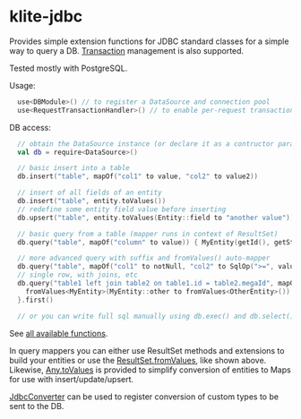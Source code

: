 # klite-jdbc

Provides simple extension functions for JDBC standard classes for a simple way to query a DB. [Transaction](src/Transaction.kt) management is also supported.

Tested mostly with PostgreSQL.

Usage:

```kotlin
  use<DBModule>() // to register a DataSource and connection pool
  use<RequestTransactionHandler>() // to enable per-request transactions
```

DB access:

```kotlin
  // obtain the DataSource instance (or declare it as a contructor parameter in your Repository class)
  val db = require<DataSource>()

  // basic insert into a table
  db.insert("table", mapOf("col1" to value, "col2" to value2))

  // insert of all fields of an entity
  db.insert("table", entity.toValues())
  // redefine some entity field value before inserting
  db.upsert("table", entity.toValues(Entity::field to "another value"))

  // basic query from a table (mapper runs in context of ResultSet)
  db.query("table", mapOf("column" to value)) { MyEntity(getId(), getString("column")) }

  // more advanced query with suffix and fromValues() auto-mapper
  db.query("table", mapOf("col1" to notNull, "col2" to SqlOp(">=", value)), "order by col3 limit 10") { fromValues<MyEntity>() }
  // single row, with joins, etc
  db.query("table1 left join table2 on table1.id = table2.megaId", mapOf("table2.field" to value), "limit 1") {
    fromValues<MyEntity>(MyEntity::other to fromValues<OtherEntity>())
  }.first()

  // or you can write full sql manually using db.exec() and db.select()
```

See [all available functions](src/JdbcExtensions.kt).

In query mappers you can either use ResultSet methods and extensions to build your entities or use the
[ResultSet.fromValues](src/BaseModel.kt), like shown above. Likewise, [Any.toValues](src/BaseModel.kt) is provided to simplify conversion of entities to Maps for use with insert/update/upsert.

[JdbcConverter](src/JdbcConverter.kt) can be used to register conversion of custom types to be sent to the DB.
